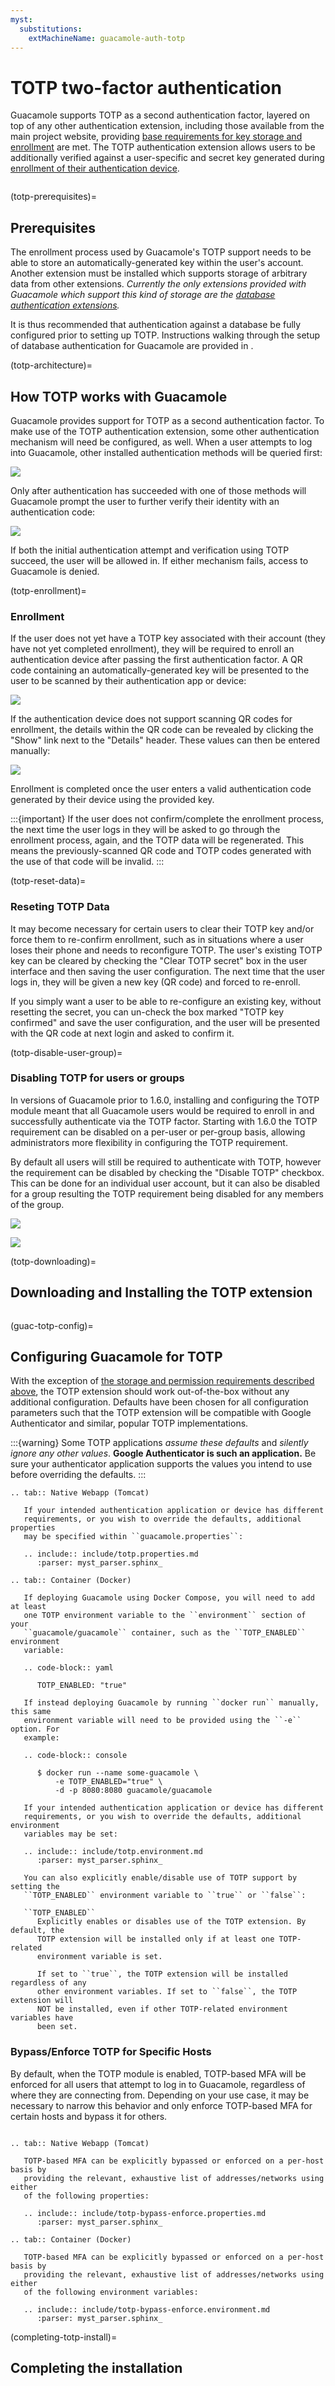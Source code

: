 ```yaml
---
myst:
  substitutions:
    extMachineName: guacamole-auth-totp
---
```


TOTP two-factor authentication
==============================

Guacamole supports TOTP as a second authentication factor, layered on top of
any other authentication extension, including those available from the main
project website, providing [base requirements for key storage and
enrollment](totp-prerequisites) are met. The TOTP authentication extension
allows users to be additionally verified against a user-specific and secret key
generated during [enrollment of their authentication device](totp-enrollment).

```{include} include/warn-config-changes.md
```

(totp-prerequisites)=

Prerequisites
-------------

The enrollment process used by Guacamole's TOTP support needs to be able
to store an automatically-generated key within the user's account.
Another extension must be installed which supports storage of arbitrary
data from other extensions. *Currently the only extensions provided with
Guacamole which support this kind of storage are the [database
authentication extensions](jdbc-auth).*

It is thus recommended that authentication against a database be fully
configured prior to setting up TOTP. Instructions walking through the setup of
database authentication for Guacamole are provided in [](jdbc-auth).

(totp-architecture)=

How TOTP works with Guacamole
-----------------------------

Guacamole provides support for TOTP as a second authentication factor.  To make
use of the TOTP authentication extension, some other authentication mechanism
will need be configured, as well. When a user attempts to log into Guacamole,
other installed authentication methods will be queried first:

![](images/totp-auth-factor-1.png)

Only after authentication has succeeded with one of those methods will
Guacamole prompt the user to further verify their identity with an
authentication code:

![](images/totp-auth-factor-2.png)

If both the initial authentication attempt and verification using TOTP succeed,
the user will be allowed in. If either mechanism fails, access to Guacamole is
denied.

(totp-enrollment)=

### Enrollment

If the user does not yet have a TOTP key associated with their account (they
have not yet completed enrollment), they will be required to enroll an
authentication device after passing the first authentication factor. A QR code
containing an automatically-generated key will be presented to the user to be
scanned by their authentication app or device:

![](images/totp-enroll.png)

If the authentication device does not support scanning QR codes for enrollment,
the details within the QR code can be revealed by clicking the "Show" link next
to the "Details" header. These values can then be entered manually:

![](images/totp-enroll-detail.png)

Enrollment is completed once the user enters a valid authentication code
generated by their device using the provided key.

:::{important}
If the user does not confirm/complete the enrollment process, the next time the
user logs in they will be asked to go through the enrollment process, again, and
the TOTP data will be regenerated. This means the previously-scanned QR code
and TOTP codes generated with the use of that code will be invalid.
:::


(totp-reset-data)=

### Reseting TOTP Data

It may become necessary for certain users to clear their TOTP key and/or force
them to re-confirm enrollment, such as in situations where a user loses their
phone and needs to reconfigure TOTP. The user's existing TOTP key can be cleared
by checking the "Clear TOTP secret" box in the user interface and then saving the
user configuration. The next time that the user logs in, they will be given a new
key (QR code) and forced to re-enroll.

If you simply want a user to be able to re-configure an existing key, without
resetting the secret, you can un-check the box marked "TOTP key confirmed" and
save the user configuration, and the user will be presented with the QR code
at next login and asked to confirm it.

(totp-disable-user-group)=

### Disabling TOTP for users or groups

In versions of Guacamole prior to 1.6.0, installing and configuring the TOTP
module meant that all Guacamole users would be required to enroll in and
successfully authenticate via the TOTP factor. Starting with 1.6.0 the TOTP
requirement can be disabled on a per-user or per-group basis, allowing
administrators more flexibility in configuring the TOTP requirement.

By default all users will still be required to authenticate with TOTP,
however the requirement can be disabled by checking the "Disable TOTP"
checkbox. This can be done for an individual user account, but it can
also be disabled for a group resulting the TOTP requirement being
disabled for any members of the group.

![](images/totp-user-config.png)

![](images/totp-group-config.png)

(totp-downloading)=

Downloading and Installing the TOTP extension
---------------------------------------------

```{include} include/ext-download.md
```

(guac-totp-config)=

Configuring Guacamole for TOTP
------------------------------

With the exception of [the storage and permission requirements described
above](totp-prerequisites), the TOTP extension should work out-of-the-box
without any additional configuration. Defaults have been chosen for all
configuration parameters such that the TOTP extension will be compatible with
Google Authenticator and similar, popular TOTP implementations.

:::{warning}
Some TOTP applications *assume these defaults* and *silently ignore any other
values*. **Google Authenticator is such an application.** Be sure your
authenticator application supports the values you intend to use before
overriding the defaults.
:::

```{eval-rst}
.. tab:: Native Webapp (Tomcat)

   If your intended authentication application or device has different
   requirements, or you wish to override the defaults, additional properties
   may be specified within ``guacamole.properties``:

   .. include:: include/totp.properties.md
      :parser: myst_parser.sphinx_

.. tab:: Container (Docker)

   If deploying Guacamole using Docker Compose, you will need to add at least
   one TOTP environment variable to the ``environment`` section of your
   ``guacamole/guacamole`` container, such as the ``TOTP_ENABLED`` environment
   variable:

   .. code-block:: yaml

      TOTP_ENABLED: "true"

   If instead deploying Guacamole by running ``docker run`` manually, this same
   environment variable will need to be provided using the ``-e`` option. For
   example:

   .. code-block:: console

      $ docker run --name some-guacamole \
          -e TOTP_ENABLED="true" \
          -d -p 8080:8080 guacamole/guacamole

   If your intended authentication application or device has different
   requirements, or you wish to override the defaults, additional environment
   variables may be set:

   .. include:: include/totp.environment.md
      :parser: myst_parser.sphinx_

   You can also explicitly enable/disable use of TOTP support by setting the
   ``TOTP_ENABLED`` environment variable to ``true`` or ``false``:

   ``TOTP_ENABLED``
      Explicitly enables or disables use of the TOTP extension. By default, the
      TOTP extension will be installed only if at least one TOTP-related
      environment variable is set.

      If set to ``true``, the TOTP extension will be installed regardless of any
      other environment variables. If set to ``false``, the TOTP extension will
      NOT be installed, even if other TOTP-related environment variables have
      been set.
```

### Bypass/Enforce TOTP for Specific Hosts

By default, when the TOTP module is enabled, TOTP-based MFA will be enforced for
all users that attempt to log in to Guacamole, regardless of where they are
connecting from. Depending on your use case, it may be necessary to narrow this
behavior and only enforce TOTP-based MFA for certain hosts and bypass it for
others.

```{include} include/ext-client-ips.md
```

```{eval-rst}
.. tab:: Native Webapp (Tomcat)

   TOTP-based MFA can be explicitly bypassed or enforced on a per-host basis by
   providing the relevant, exhaustive list of addresses/networks using either
   of the following properties:

   .. include:: include/totp-bypass-enforce.properties.md
      :parser: myst_parser.sphinx_

.. tab:: Container (Docker)

   TOTP-based MFA can be explicitly bypassed or enforced on a per-host basis by
   providing the relevant, exhaustive list of addresses/networks using either
   of the following environment variables:

   .. include:: include/totp-bypass-enforce.environment.md
      :parser: myst_parser.sphinx_

```

(completing-totp-install)=

Completing the installation
---------------------------

```{include} include/ext-completing.md
```

